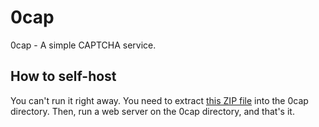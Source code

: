 # 0cap
0cap - A simple CAPTCHA service.

## How to self-host

You can't run it right away. You need to extract [this ZIP file](https://drive.google.com/file/d/1te2dpO8YkhTBcauza5TA30vq6Xu1yTwk/view?usp=sharing) into the 0cap directory. Then, run a web server on the 0cap directory, and that's it.
